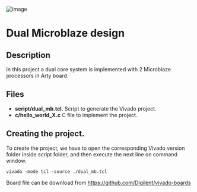 ![image](doc/logo.png)
# Dual Microblaze design

## Description
In this project a dual core system is implemented with 2 Microblaze processors in Arty board.

## Files
- **script/dual_mb.tcl.** Script to generate the Vivado project.
- **c/hello_world_X.c** C file to implement the project.

## Creating the project.
To create the project, we have to open the corresponding Vivado version folder inside script folder, and then execute the next line on command window.

```
vivado -mode tcl -source ./dual_mb.tcl
```
Board file can be download from https://github.com/Digilent/vivado-boards
